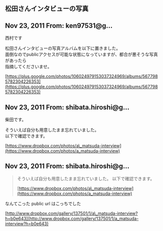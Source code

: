 ## 松田さんインタビューの写真

## Nov 23, 2011 From: ken97531@g...

西村です

松田さんインタビューの写真アルバムを以下に置きました。  
面倒なのでpublicアクセスが可能な状態になっていますが、都合が悪そうな写真があったら  
指摘してくださいませ。

[https://plus.google.com/photos/106024979153037324969/albums/5677985782304226353](https://plus.google.com/photos/106024979153037324969/albums/5677985782304226353)

## Nov 23, 2011 From: shibata.hiroshi@g...

柴田です。

そういえば自分も用意したまま忘れていました。  
以下で確認できます。

[https://www.dropbox.com/photos/a\_matsuda-interview](https://www.dropbox.com/photos/a_matsuda-interview)

## Nov 23, 2011 From: shibata.hiroshi@g...
> そういえば自分も用意したまま忘れていました。 以下で確認できます。
> 
> [https://www.dropbox.com/photos/a\_matsuda-interview](https://www.dropbox.com/photos/a_matsuda-interview)

なんてこった public url はこっちでした

[http://www.dropbox.com/gallery/137501/1/a\_matsuda-interview?h=b0e643](http://www.dropbox.com/gallery/137501/1/a_matsuda-interview?h=b0e643)

